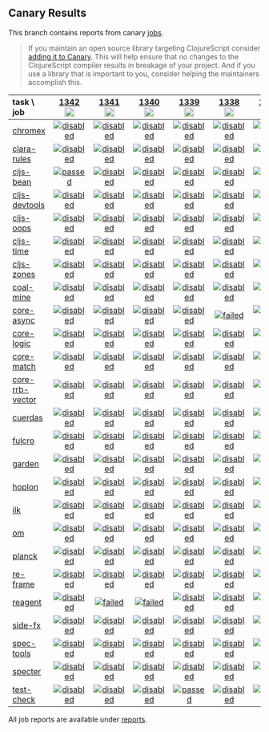 ## Canary Results

This branch contains reports from canary [jobs](https://github.com/cljs-oss/canary/tree/jobs).

> If you maintain an open source library targeting ClojureScript consider [adding it to Canary](https://github.com/cljs-oss/canary/tree/master#how-to-participate). This will help ensure that no changes to the ClojureScript compiler results in breakage of your project. And if you use a library that is important to you, consider helping the maintainers accomplish this.

[//]: # (begin_overview_table)

| task \ job | <a href="reports/2020/03/28/job-001342-1.10.624-20f34d85" title="job #1342&#xA;&#xA;job --only cljs-bean&#xA;&#xA;requested by Mike Fikes (@mfikes) on 2020-03-28T00:42:57Z">1342<br/><img width=20 height=20 src="https://avatars1.githubusercontent.com/u/1723464?v=4&s=60"></a> | <a href="reports/2020/03/27/job-001341-1.10.624-20f34d85" title="job #1341&#xA;&#xA;job --only reagent&#xA;&#xA;requested by Mike Fikes (@mfikes) on 2020-03-27T17:42:31Z">1341<br/><img width=20 height=20 src="https://avatars1.githubusercontent.com/u/1723464?v=4&s=60"></a> | <a href="reports/2020/03/27/job-001340-1.10.624-20f34d85" title="job #1340&#xA;&#xA;job --only reagent&#xA;&#xA;requested by Mike Fikes (@mfikes) on 2020-03-27T17:42:13Z">1340<br/><img width=20 height=20 src="https://avatars1.githubusercontent.com/u/1723464?v=4&s=60"></a> | <a href="reports/2020/03/27/job-001339-1.10.624-20f34d85" title="job #1339&#xA;&#xA;job --only test-check&#xA;&#xA;requested by Mike Fikes (@mfikes) on 2020-03-27T16:59:24Z">1339<br/><img width=20 height=20 src="https://avatars1.githubusercontent.com/u/1723464?v=4&s=60"></a> | <a href="reports/2020/03/27/job-001338-1.10.624-20f34d85" title="job #1338&#xA;&#xA;job --only core-async&#xA;&#xA;requested by Mike Fikes (@mfikes) on 2020-03-27T16:57:36Z">1338<br/><img width=20 height=20 src="https://avatars1.githubusercontent.com/u/1723464?v=4&s=60"></a> | <a href="reports/2020/03/27/job-001337-1.10.624-20f34d85" title="job #1337&#xA;&#xA;job --only cljs-time&#xA;&#xA;requested by Mike Fikes (@mfikes) on 2020-03-27T16:04:59Z">1337<br/><img width=20 height=20 src="https://avatars1.githubusercontent.com/u/1723464?v=4&s=60"></a> | <a href="reports/2020/03/27/job-001336-1.10.624-20f34d85" title="job #1336&#xA;&#xA;job --only clara-rules&#xA;&#xA;requested by Mike Fikes (@mfikes) on 2020-03-27T15:59:37Z">1336<br/><img width=20 height=20 src="https://avatars1.githubusercontent.com/u/1723464?v=4&s=60"></a> | <a href="reports/2020/03/27/job-001335-1.10.624-20f34d85" title="job #1335&#xA;&#xA;job&#xA;&#xA;requested by BinaryAge Bot (@babot) on 2020-03-27T11:02:59Z">1335<br/><img width=20 height=20 src="https://avatars0.githubusercontent.com/u/1476765?v=4&s=60"></a> | <a href="reports/2020/03/26/job-001334-1.10.624-20f34d85" title="job #1334&#xA;&#xA;job&#xA;&#xA;requested by BinaryAge Bot (@babot) on 2020-03-26T11:02:39Z">1334<br/><img width=20 height=20 src="https://avatars0.githubusercontent.com/u/1476765?v=4&s=60"></a> | <a href="reports/2020/03/25/job-001333-1.10.624-20f34d85" title="job #1333&#xA;&#xA;job&#xA;&#xA;requested by BinaryAge Bot (@babot) on 2020-03-25T11:02:43Z">1333<br/><img width=20 height=20 src="https://avatars0.githubusercontent.com/u/1476765?v=4&s=60"></a> |
| :--- | :---: | :---: | :---: | :---: | :---: | :---: | :---: | :---: | :---: | :---: |
| [chromex](https://github.com/binaryage/chromex) | <a href="reports/2020/03/28/job-001342-1.10.624-20f34d85#-chromex"><img title="disabled" src="http://box.binaryage.com/s-disabled.svg"><a> | <a href="reports/2020/03/27/job-001341-1.10.624-20f34d85#-chromex"><img title="disabled" src="http://box.binaryage.com/s-disabled.svg"><a> | <a href="reports/2020/03/27/job-001340-1.10.624-20f34d85#-chromex"><img title="disabled" src="http://box.binaryage.com/s-disabled.svg"><a> | <a href="reports/2020/03/27/job-001339-1.10.624-20f34d85#-chromex"><img title="disabled" src="http://box.binaryage.com/s-disabled.svg"><a> | <a href="reports/2020/03/27/job-001338-1.10.624-20f34d85#-chromex"><img title="disabled" src="http://box.binaryage.com/s-disabled.svg"><a> | <a href="reports/2020/03/27/job-001337-1.10.624-20f34d85#-chromex"><img title="disabled" src="http://box.binaryage.com/s-disabled.svg"><a> | <a href="reports/2020/03/27/job-001336-1.10.624-20f34d85#-chromex"><img title="disabled" src="http://box.binaryage.com/s-disabled.svg"><a> | <a href="reports/2020/03/27/job-001335-1.10.624-20f34d85#-chromex"><img title="passed" src="http://box.binaryage.com/s-passed.svg"><a> | <a href="reports/2020/03/26/job-001334-1.10.624-20f34d85#-chromex"><img title="passed" src="http://box.binaryage.com/s-passed.svg"><a> | <a href="reports/2020/03/25/job-001333-1.10.624-20f34d85#-chromex"><img title="passed" src="http://box.binaryage.com/s-passed.svg"><a> |
| [clara-rules](https://github.com/cerner/clara-rules) | <a href="reports/2020/03/28/job-001342-1.10.624-20f34d85#-clara-rules"><img title="disabled" src="http://box.binaryage.com/s-disabled.svg"><a> | <a href="reports/2020/03/27/job-001341-1.10.624-20f34d85#-clara-rules"><img title="disabled" src="http://box.binaryage.com/s-disabled.svg"><a> | <a href="reports/2020/03/27/job-001340-1.10.624-20f34d85#-clara-rules"><img title="disabled" src="http://box.binaryage.com/s-disabled.svg"><a> | <a href="reports/2020/03/27/job-001339-1.10.624-20f34d85#-clara-rules"><img title="disabled" src="http://box.binaryage.com/s-disabled.svg"><a> | <a href="reports/2020/03/27/job-001338-1.10.624-20f34d85#-clara-rules"><img title="disabled" src="http://box.binaryage.com/s-disabled.svg"><a> | <a href="reports/2020/03/27/job-001337-1.10.624-20f34d85#-clara-rules"><img title="disabled" src="http://box.binaryage.com/s-disabled.svg"><a> | <a href="reports/2020/03/27/job-001336-1.10.624-20f34d85#-clara-rules"><img title="passed" src="http://box.binaryage.com/s-passed.svg"><a> | <a href="reports/2020/03/27/job-001335-1.10.624-20f34d85#-clara-rules"><img title="unknown" src="http://box.binaryage.com/s-unknown.svg"><a> | <a href="reports/2020/03/26/job-001334-1.10.624-20f34d85#-clara-rules"><img title="unknown" src="http://box.binaryage.com/s-unknown.svg"><a> | <a href="reports/2020/03/25/job-001333-1.10.624-20f34d85#-clara-rules"><img title="unknown" src="http://box.binaryage.com/s-unknown.svg"><a> |
| [cljs-bean](https://github.com/mfikes/cljs-bean) | <a href="reports/2020/03/28/job-001342-1.10.624-20f34d85#-cljs-bean"><img title="passed" src="http://box.binaryage.com/s-passed.svg"><a> | <a href="reports/2020/03/27/job-001341-1.10.624-20f34d85#-cljs-bean"><img title="disabled" src="http://box.binaryage.com/s-disabled.svg"><a> | <a href="reports/2020/03/27/job-001340-1.10.624-20f34d85#-cljs-bean"><img title="disabled" src="http://box.binaryage.com/s-disabled.svg"><a> | <a href="reports/2020/03/27/job-001339-1.10.624-20f34d85#-cljs-bean"><img title="disabled" src="http://box.binaryage.com/s-disabled.svg"><a> | <a href="reports/2020/03/27/job-001338-1.10.624-20f34d85#-cljs-bean"><img title="disabled" src="http://box.binaryage.com/s-disabled.svg"><a> | <a href="reports/2020/03/27/job-001337-1.10.624-20f34d85#-cljs-bean"><img title="disabled" src="http://box.binaryage.com/s-disabled.svg"><a> | <a href="reports/2020/03/27/job-001336-1.10.624-20f34d85#-cljs-bean"><img title="disabled" src="http://box.binaryage.com/s-disabled.svg"><a> | <a href="reports/2020/03/27/job-001335-1.10.624-20f34d85#-cljs-bean"><img title="failed" src="http://box.binaryage.com/s-failed.svg"><a> | <a href="reports/2020/03/26/job-001334-1.10.624-20f34d85#-cljs-bean"><img title="failed" src="http://box.binaryage.com/s-failed.svg"><a> | <a href="reports/2020/03/25/job-001333-1.10.624-20f34d85#-cljs-bean"><img title="failed" src="http://box.binaryage.com/s-failed.svg"><a> |
| [cljs-devtools](https://github.com/binaryage/cljs-devtools) | <a href="reports/2020/03/28/job-001342-1.10.624-20f34d85#-cljs-devtools"><img title="disabled" src="http://box.binaryage.com/s-disabled.svg"><a> | <a href="reports/2020/03/27/job-001341-1.10.624-20f34d85#-cljs-devtools"><img title="disabled" src="http://box.binaryage.com/s-disabled.svg"><a> | <a href="reports/2020/03/27/job-001340-1.10.624-20f34d85#-cljs-devtools"><img title="disabled" src="http://box.binaryage.com/s-disabled.svg"><a> | <a href="reports/2020/03/27/job-001339-1.10.624-20f34d85#-cljs-devtools"><img title="disabled" src="http://box.binaryage.com/s-disabled.svg"><a> | <a href="reports/2020/03/27/job-001338-1.10.624-20f34d85#-cljs-devtools"><img title="disabled" src="http://box.binaryage.com/s-disabled.svg"><a> | <a href="reports/2020/03/27/job-001337-1.10.624-20f34d85#-cljs-devtools"><img title="disabled" src="http://box.binaryage.com/s-disabled.svg"><a> | <a href="reports/2020/03/27/job-001336-1.10.624-20f34d85#-cljs-devtools"><img title="disabled" src="http://box.binaryage.com/s-disabled.svg"><a> | <a href="reports/2020/03/27/job-001335-1.10.624-20f34d85#-cljs-devtools"><img title="passed" src="http://box.binaryage.com/s-passed.svg"><a> | <a href="reports/2020/03/26/job-001334-1.10.624-20f34d85#-cljs-devtools"><img title="passed" src="http://box.binaryage.com/s-passed.svg"><a> | <a href="reports/2020/03/25/job-001333-1.10.624-20f34d85#-cljs-devtools"><img title="passed" src="http://box.binaryage.com/s-passed.svg"><a> |
| [cljs-oops](https://github.com/binaryage/cljs-oops) | <a href="reports/2020/03/28/job-001342-1.10.624-20f34d85#-cljs-oops"><img title="disabled" src="http://box.binaryage.com/s-disabled.svg"><a> | <a href="reports/2020/03/27/job-001341-1.10.624-20f34d85#-cljs-oops"><img title="disabled" src="http://box.binaryage.com/s-disabled.svg"><a> | <a href="reports/2020/03/27/job-001340-1.10.624-20f34d85#-cljs-oops"><img title="disabled" src="http://box.binaryage.com/s-disabled.svg"><a> | <a href="reports/2020/03/27/job-001339-1.10.624-20f34d85#-cljs-oops"><img title="disabled" src="http://box.binaryage.com/s-disabled.svg"><a> | <a href="reports/2020/03/27/job-001338-1.10.624-20f34d85#-cljs-oops"><img title="disabled" src="http://box.binaryage.com/s-disabled.svg"><a> | <a href="reports/2020/03/27/job-001337-1.10.624-20f34d85#-cljs-oops"><img title="disabled" src="http://box.binaryage.com/s-disabled.svg"><a> | <a href="reports/2020/03/27/job-001336-1.10.624-20f34d85#-cljs-oops"><img title="disabled" src="http://box.binaryage.com/s-disabled.svg"><a> | <a href="reports/2020/03/27/job-001335-1.10.624-20f34d85#-cljs-oops"><img title="passed" src="http://box.binaryage.com/s-passed.svg"><a> | <a href="reports/2020/03/26/job-001334-1.10.624-20f34d85#-cljs-oops"><img title="passed" src="http://box.binaryage.com/s-passed.svg"><a> | <a href="reports/2020/03/25/job-001333-1.10.624-20f34d85#-cljs-oops"><img title="passed" src="http://box.binaryage.com/s-passed.svg"><a> |
| [cljs-time](https://github.com/andrewmcveigh/cljs-time) | <a href="reports/2020/03/28/job-001342-1.10.624-20f34d85#-cljs-time"><img title="disabled" src="http://box.binaryage.com/s-disabled.svg"><a> | <a href="reports/2020/03/27/job-001341-1.10.624-20f34d85#-cljs-time"><img title="disabled" src="http://box.binaryage.com/s-disabled.svg"><a> | <a href="reports/2020/03/27/job-001340-1.10.624-20f34d85#-cljs-time"><img title="disabled" src="http://box.binaryage.com/s-disabled.svg"><a> | <a href="reports/2020/03/27/job-001339-1.10.624-20f34d85#-cljs-time"><img title="disabled" src="http://box.binaryage.com/s-disabled.svg"><a> | <a href="reports/2020/03/27/job-001338-1.10.624-20f34d85#-cljs-time"><img title="disabled" src="http://box.binaryage.com/s-disabled.svg"><a> | <a href="reports/2020/03/27/job-001337-1.10.624-20f34d85#-cljs-time"><img title="passed" src="http://box.binaryage.com/s-passed.svg"><a> | <a href="reports/2020/03/27/job-001336-1.10.624-20f34d85#-cljs-time"><img title="disabled" src="http://box.binaryage.com/s-disabled.svg"><a> | <a href="reports/2020/03/27/job-001335-1.10.624-20f34d85#-cljs-time"><img title="unknown" src="http://box.binaryage.com/s-unknown.svg"><a> | <a href="reports/2020/03/26/job-001334-1.10.624-20f34d85#-cljs-time"><img title="unknown" src="http://box.binaryage.com/s-unknown.svg"><a> | <a href="reports/2020/03/25/job-001333-1.10.624-20f34d85#-cljs-time"><img title="unknown" src="http://box.binaryage.com/s-unknown.svg"><a> |
| [cljs-zones](https://github.com/binaryage/cljs-zones) | <a href="reports/2020/03/28/job-001342-1.10.624-20f34d85#-cljs-zones"><img title="disabled" src="http://box.binaryage.com/s-disabled.svg"><a> | <a href="reports/2020/03/27/job-001341-1.10.624-20f34d85#-cljs-zones"><img title="disabled" src="http://box.binaryage.com/s-disabled.svg"><a> | <a href="reports/2020/03/27/job-001340-1.10.624-20f34d85#-cljs-zones"><img title="disabled" src="http://box.binaryage.com/s-disabled.svg"><a> | <a href="reports/2020/03/27/job-001339-1.10.624-20f34d85#-cljs-zones"><img title="disabled" src="http://box.binaryage.com/s-disabled.svg"><a> | <a href="reports/2020/03/27/job-001338-1.10.624-20f34d85#-cljs-zones"><img title="disabled" src="http://box.binaryage.com/s-disabled.svg"><a> | <a href="reports/2020/03/27/job-001337-1.10.624-20f34d85#-cljs-zones"><img title="disabled" src="http://box.binaryage.com/s-disabled.svg"><a> | <a href="reports/2020/03/27/job-001336-1.10.624-20f34d85#-cljs-zones"><img title="disabled" src="http://box.binaryage.com/s-disabled.svg"><a> | <a href="reports/2020/03/27/job-001335-1.10.624-20f34d85#-cljs-zones"><img title="passed" src="http://box.binaryage.com/s-passed.svg"><a> | <a href="reports/2020/03/26/job-001334-1.10.624-20f34d85#-cljs-zones"><img title="passed" src="http://box.binaryage.com/s-passed.svg"><a> | <a href="reports/2020/03/25/job-001333-1.10.624-20f34d85#-cljs-zones"><img title="passed" src="http://box.binaryage.com/s-passed.svg"><a> |
| [coal-mine](https://github.com/mfikes/coal-mine) | <a href="reports/2020/03/28/job-001342-1.10.624-20f34d85#-coal-mine"><img title="disabled" src="http://box.binaryage.com/s-disabled.svg"><a> | <a href="reports/2020/03/27/job-001341-1.10.624-20f34d85#-coal-mine"><img title="disabled" src="http://box.binaryage.com/s-disabled.svg"><a> | <a href="reports/2020/03/27/job-001340-1.10.624-20f34d85#-coal-mine"><img title="disabled" src="http://box.binaryage.com/s-disabled.svg"><a> | <a href="reports/2020/03/27/job-001339-1.10.624-20f34d85#-coal-mine"><img title="disabled" src="http://box.binaryage.com/s-disabled.svg"><a> | <a href="reports/2020/03/27/job-001338-1.10.624-20f34d85#-coal-mine"><img title="disabled" src="http://box.binaryage.com/s-disabled.svg"><a> | <a href="reports/2020/03/27/job-001337-1.10.624-20f34d85#-coal-mine"><img title="disabled" src="http://box.binaryage.com/s-disabled.svg"><a> | <a href="reports/2020/03/27/job-001336-1.10.624-20f34d85#-coal-mine"><img title="disabled" src="http://box.binaryage.com/s-disabled.svg"><a> | <a href="reports/2020/03/27/job-001335-1.10.624-20f34d85#-coal-mine"><img title="passed" src="http://box.binaryage.com/s-passed.svg"><a> | <a href="reports/2020/03/26/job-001334-1.10.624-20f34d85#-coal-mine"><img title="passed" src="http://box.binaryage.com/s-passed.svg"><a> | <a href="reports/2020/03/25/job-001333-1.10.624-20f34d85#-coal-mine"><img title="passed" src="http://box.binaryage.com/s-passed.svg"><a> |
| [core-async](https://github.com/clojure/core.async) | <a href="reports/2020/03/28/job-001342-1.10.624-20f34d85#-core-async"><img title="disabled" src="http://box.binaryage.com/s-disabled.svg"><a> | <a href="reports/2020/03/27/job-001341-1.10.624-20f34d85#-core-async"><img title="disabled" src="http://box.binaryage.com/s-disabled.svg"><a> | <a href="reports/2020/03/27/job-001340-1.10.624-20f34d85#-core-async"><img title="disabled" src="http://box.binaryage.com/s-disabled.svg"><a> | <a href="reports/2020/03/27/job-001339-1.10.624-20f34d85#-core-async"><img title="disabled" src="http://box.binaryage.com/s-disabled.svg"><a> | <a href="reports/2020/03/27/job-001338-1.10.624-20f34d85#-core-async"><img title="failed" src="http://box.binaryage.com/s-failed.svg"><a> | <a href="reports/2020/03/27/job-001337-1.10.624-20f34d85#-core-async"><img title="disabled" src="http://box.binaryage.com/s-disabled.svg"><a> | <a href="reports/2020/03/27/job-001336-1.10.624-20f34d85#-core-async"><img title="disabled" src="http://box.binaryage.com/s-disabled.svg"><a> | <a href="reports/2020/03/27/job-001335-1.10.624-20f34d85#-core-async"><img title="unknown" src="http://box.binaryage.com/s-unknown.svg"><a> | <a href="reports/2020/03/26/job-001334-1.10.624-20f34d85#-core-async"><img title="unknown" src="http://box.binaryage.com/s-unknown.svg"><a> | <a href="reports/2020/03/25/job-001333-1.10.624-20f34d85#-core-async"><img title="unknown" src="http://box.binaryage.com/s-unknown.svg"><a> |
| [core-logic](https://github.com/clojure/core.logic) | <a href="reports/2020/03/28/job-001342-1.10.624-20f34d85#-core-logic"><img title="disabled" src="http://box.binaryage.com/s-disabled.svg"><a> | <a href="reports/2020/03/27/job-001341-1.10.624-20f34d85#-core-logic"><img title="disabled" src="http://box.binaryage.com/s-disabled.svg"><a> | <a href="reports/2020/03/27/job-001340-1.10.624-20f34d85#-core-logic"><img title="disabled" src="http://box.binaryage.com/s-disabled.svg"><a> | <a href="reports/2020/03/27/job-001339-1.10.624-20f34d85#-core-logic"><img title="disabled" src="http://box.binaryage.com/s-disabled.svg"><a> | <a href="reports/2020/03/27/job-001338-1.10.624-20f34d85#-core-logic"><img title="disabled" src="http://box.binaryage.com/s-disabled.svg"><a> | <a href="reports/2020/03/27/job-001337-1.10.624-20f34d85#-core-logic"><img title="disabled" src="http://box.binaryage.com/s-disabled.svg"><a> | <a href="reports/2020/03/27/job-001336-1.10.624-20f34d85#-core-logic"><img title="disabled" src="http://box.binaryage.com/s-disabled.svg"><a> | <a href="reports/2020/03/27/job-001335-1.10.624-20f34d85#-core-logic"><img title="unknown" src="http://box.binaryage.com/s-unknown.svg"><a> | <a href="reports/2020/03/26/job-001334-1.10.624-20f34d85#-core-logic"><img title="unknown" src="http://box.binaryage.com/s-unknown.svg"><a> | <a href="reports/2020/03/25/job-001333-1.10.624-20f34d85#-core-logic"><img title="unknown" src="http://box.binaryage.com/s-unknown.svg"><a> |
| [core-match](https://github.com/clojure/core.match) | <a href="reports/2020/03/28/job-001342-1.10.624-20f34d85#-core-match"><img title="disabled" src="http://box.binaryage.com/s-disabled.svg"><a> | <a href="reports/2020/03/27/job-001341-1.10.624-20f34d85#-core-match"><img title="disabled" src="http://box.binaryage.com/s-disabled.svg"><a> | <a href="reports/2020/03/27/job-001340-1.10.624-20f34d85#-core-match"><img title="disabled" src="http://box.binaryage.com/s-disabled.svg"><a> | <a href="reports/2020/03/27/job-001339-1.10.624-20f34d85#-core-match"><img title="disabled" src="http://box.binaryage.com/s-disabled.svg"><a> | <a href="reports/2020/03/27/job-001338-1.10.624-20f34d85#-core-match"><img title="disabled" src="http://box.binaryage.com/s-disabled.svg"><a> | <a href="reports/2020/03/27/job-001337-1.10.624-20f34d85#-core-match"><img title="disabled" src="http://box.binaryage.com/s-disabled.svg"><a> | <a href="reports/2020/03/27/job-001336-1.10.624-20f34d85#-core-match"><img title="disabled" src="http://box.binaryage.com/s-disabled.svg"><a> | <a href="reports/2020/03/27/job-001335-1.10.624-20f34d85#-core-match"><img title="unknown" src="http://box.binaryage.com/s-unknown.svg"><a> | <a href="reports/2020/03/26/job-001334-1.10.624-20f34d85#-core-match"><img title="unknown" src="http://box.binaryage.com/s-unknown.svg"><a> | <a href="reports/2020/03/25/job-001333-1.10.624-20f34d85#-core-match"><img title="unknown" src="http://box.binaryage.com/s-unknown.svg"><a> |
| [core-rrb-vector](https://github.com/clojure/core.rrb-vector) | <a href="reports/2020/03/28/job-001342-1.10.624-20f34d85#-core-rrb-vector"><img title="disabled" src="http://box.binaryage.com/s-disabled.svg"><a> | <a href="reports/2020/03/27/job-001341-1.10.624-20f34d85#-core-rrb-vector"><img title="disabled" src="http://box.binaryage.com/s-disabled.svg"><a> | <a href="reports/2020/03/27/job-001340-1.10.624-20f34d85#-core-rrb-vector"><img title="disabled" src="http://box.binaryage.com/s-disabled.svg"><a> | <a href="reports/2020/03/27/job-001339-1.10.624-20f34d85#-core-rrb-vector"><img title="disabled" src="http://box.binaryage.com/s-disabled.svg"><a> | <a href="reports/2020/03/27/job-001338-1.10.624-20f34d85#-core-rrb-vector"><img title="disabled" src="http://box.binaryage.com/s-disabled.svg"><a> | <a href="reports/2020/03/27/job-001337-1.10.624-20f34d85#-core-rrb-vector"><img title="disabled" src="http://box.binaryage.com/s-disabled.svg"><a> | <a href="reports/2020/03/27/job-001336-1.10.624-20f34d85#-core-rrb-vector"><img title="disabled" src="http://box.binaryage.com/s-disabled.svg"><a> | <a href="reports/2020/03/27/job-001335-1.10.624-20f34d85#-core-rrb-vector"><img title="unknown" src="http://box.binaryage.com/s-unknown.svg"><a> | <a href="reports/2020/03/26/job-001334-1.10.624-20f34d85#-core-rrb-vector"><img title="unknown" src="http://box.binaryage.com/s-unknown.svg"><a> | <a href="reports/2020/03/25/job-001333-1.10.624-20f34d85#-core-rrb-vector"><img title="unknown" src="http://box.binaryage.com/s-unknown.svg"><a> |
| [cuerdas](https://github.com/funcool/cuerdas) | <a href="reports/2020/03/28/job-001342-1.10.624-20f34d85#-cuerdas"><img title="disabled" src="http://box.binaryage.com/s-disabled.svg"><a> | <a href="reports/2020/03/27/job-001341-1.10.624-20f34d85#-cuerdas"><img title="disabled" src="http://box.binaryage.com/s-disabled.svg"><a> | <a href="reports/2020/03/27/job-001340-1.10.624-20f34d85#-cuerdas"><img title="disabled" src="http://box.binaryage.com/s-disabled.svg"><a> | <a href="reports/2020/03/27/job-001339-1.10.624-20f34d85#-cuerdas"><img title="disabled" src="http://box.binaryage.com/s-disabled.svg"><a> | <a href="reports/2020/03/27/job-001338-1.10.624-20f34d85#-cuerdas"><img title="disabled" src="http://box.binaryage.com/s-disabled.svg"><a> | <a href="reports/2020/03/27/job-001337-1.10.624-20f34d85#-cuerdas"><img title="disabled" src="http://box.binaryage.com/s-disabled.svg"><a> | <a href="reports/2020/03/27/job-001336-1.10.624-20f34d85#-cuerdas"><img title="disabled" src="http://box.binaryage.com/s-disabled.svg"><a> | <a href="reports/2020/03/27/job-001335-1.10.624-20f34d85#-cuerdas"><img title="unknown" src="http://box.binaryage.com/s-unknown.svg"><a> | <a href="reports/2020/03/26/job-001334-1.10.624-20f34d85#-cuerdas"><img title="unknown" src="http://box.binaryage.com/s-unknown.svg"><a> | <a href="reports/2020/03/25/job-001333-1.10.624-20f34d85#-cuerdas"><img title="unknown" src="http://box.binaryage.com/s-unknown.svg"><a> |
| [fulcro](https://github.com/fulcrologic/fulcro) | <a href="reports/2020/03/28/job-001342-1.10.624-20f34d85#-fulcro"><img title="disabled" src="http://box.binaryage.com/s-disabled.svg"><a> | <a href="reports/2020/03/27/job-001341-1.10.624-20f34d85#-fulcro"><img title="disabled" src="http://box.binaryage.com/s-disabled.svg"><a> | <a href="reports/2020/03/27/job-001340-1.10.624-20f34d85#-fulcro"><img title="disabled" src="http://box.binaryage.com/s-disabled.svg"><a> | <a href="reports/2020/03/27/job-001339-1.10.624-20f34d85#-fulcro"><img title="disabled" src="http://box.binaryage.com/s-disabled.svg"><a> | <a href="reports/2020/03/27/job-001338-1.10.624-20f34d85#-fulcro"><img title="disabled" src="http://box.binaryage.com/s-disabled.svg"><a> | <a href="reports/2020/03/27/job-001337-1.10.624-20f34d85#-fulcro"><img title="disabled" src="http://box.binaryage.com/s-disabled.svg"><a> | <a href="reports/2020/03/27/job-001336-1.10.624-20f34d85#-fulcro"><img title="disabled" src="http://box.binaryage.com/s-disabled.svg"><a> | <a href="reports/2020/03/27/job-001335-1.10.624-20f34d85#-fulcro"><img title="unknown" src="http://box.binaryage.com/s-unknown.svg"><a> | <a href="reports/2020/03/26/job-001334-1.10.624-20f34d85#-fulcro"><img title="unknown" src="http://box.binaryage.com/s-unknown.svg"><a> | <a href="reports/2020/03/25/job-001333-1.10.624-20f34d85#-fulcro"><img title="unknown" src="http://box.binaryage.com/s-unknown.svg"><a> |
| [garden](https://github.com/noprompt/garden) | <a href="reports/2020/03/28/job-001342-1.10.624-20f34d85#-garden"><img title="disabled" src="http://box.binaryage.com/s-disabled.svg"><a> | <a href="reports/2020/03/27/job-001341-1.10.624-20f34d85#-garden"><img title="disabled" src="http://box.binaryage.com/s-disabled.svg"><a> | <a href="reports/2020/03/27/job-001340-1.10.624-20f34d85#-garden"><img title="disabled" src="http://box.binaryage.com/s-disabled.svg"><a> | <a href="reports/2020/03/27/job-001339-1.10.624-20f34d85#-garden"><img title="disabled" src="http://box.binaryage.com/s-disabled.svg"><a> | <a href="reports/2020/03/27/job-001338-1.10.624-20f34d85#-garden"><img title="disabled" src="http://box.binaryage.com/s-disabled.svg"><a> | <a href="reports/2020/03/27/job-001337-1.10.624-20f34d85#-garden"><img title="disabled" src="http://box.binaryage.com/s-disabled.svg"><a> | <a href="reports/2020/03/27/job-001336-1.10.624-20f34d85#-garden"><img title="disabled" src="http://box.binaryage.com/s-disabled.svg"><a> | <a href="reports/2020/03/27/job-001335-1.10.624-20f34d85#-garden"><img title="unknown" src="http://box.binaryage.com/s-unknown.svg"><a> | <a href="reports/2020/03/26/job-001334-1.10.624-20f34d85#-garden"><img title="unknown" src="http://box.binaryage.com/s-unknown.svg"><a> | <a href="reports/2020/03/25/job-001333-1.10.624-20f34d85#-garden"><img title="unknown" src="http://box.binaryage.com/s-unknown.svg"><a> |
| [hoplon](https://github.com/hoplon/hoplon) | <a href="reports/2020/03/28/job-001342-1.10.624-20f34d85#-hoplon"><img title="disabled" src="http://box.binaryage.com/s-disabled.svg"><a> | <a href="reports/2020/03/27/job-001341-1.10.624-20f34d85#-hoplon"><img title="disabled" src="http://box.binaryage.com/s-disabled.svg"><a> | <a href="reports/2020/03/27/job-001340-1.10.624-20f34d85#-hoplon"><img title="disabled" src="http://box.binaryage.com/s-disabled.svg"><a> | <a href="reports/2020/03/27/job-001339-1.10.624-20f34d85#-hoplon"><img title="disabled" src="http://box.binaryage.com/s-disabled.svg"><a> | <a href="reports/2020/03/27/job-001338-1.10.624-20f34d85#-hoplon"><img title="disabled" src="http://box.binaryage.com/s-disabled.svg"><a> | <a href="reports/2020/03/27/job-001337-1.10.624-20f34d85#-hoplon"><img title="disabled" src="http://box.binaryage.com/s-disabled.svg"><a> | <a href="reports/2020/03/27/job-001336-1.10.624-20f34d85#-hoplon"><img title="disabled" src="http://box.binaryage.com/s-disabled.svg"><a> | <a href="reports/2020/03/27/job-001335-1.10.624-20f34d85#-hoplon"><img title="unknown" src="http://box.binaryage.com/s-unknown.svg"><a> | <a href="reports/2020/03/26/job-001334-1.10.624-20f34d85#-hoplon"><img title="unknown" src="http://box.binaryage.com/s-unknown.svg"><a> | <a href="reports/2020/03/25/job-001333-1.10.624-20f34d85#-hoplon"><img title="unknown" src="http://box.binaryage.com/s-unknown.svg"><a> |
| [ilk](https://github.com/mfikes/ilk) | <a href="reports/2020/03/28/job-001342-1.10.624-20f34d85#-ilk"><img title="disabled" src="http://box.binaryage.com/s-disabled.svg"><a> | <a href="reports/2020/03/27/job-001341-1.10.624-20f34d85#-ilk"><img title="disabled" src="http://box.binaryage.com/s-disabled.svg"><a> | <a href="reports/2020/03/27/job-001340-1.10.624-20f34d85#-ilk"><img title="disabled" src="http://box.binaryage.com/s-disabled.svg"><a> | <a href="reports/2020/03/27/job-001339-1.10.624-20f34d85#-ilk"><img title="disabled" src="http://box.binaryage.com/s-disabled.svg"><a> | <a href="reports/2020/03/27/job-001338-1.10.624-20f34d85#-ilk"><img title="disabled" src="http://box.binaryage.com/s-disabled.svg"><a> | <a href="reports/2020/03/27/job-001337-1.10.624-20f34d85#-ilk"><img title="disabled" src="http://box.binaryage.com/s-disabled.svg"><a> | <a href="reports/2020/03/27/job-001336-1.10.624-20f34d85#-ilk"><img title="disabled" src="http://box.binaryage.com/s-disabled.svg"><a> | <a href="reports/2020/03/27/job-001335-1.10.624-20f34d85#-ilk"><img title="failed" src="http://box.binaryage.com/s-failed.svg"><a> | <a href="reports/2020/03/26/job-001334-1.10.624-20f34d85#-ilk"><img title="failed" src="http://box.binaryage.com/s-failed.svg"><a> | <a href="reports/2020/03/25/job-001333-1.10.624-20f34d85#-ilk"><img title="failed" src="http://box.binaryage.com/s-failed.svg"><a> |
| [om](https://github.com/omcljs/om) | <a href="reports/2020/03/28/job-001342-1.10.624-20f34d85#-om"><img title="disabled" src="http://box.binaryage.com/s-disabled.svg"><a> | <a href="reports/2020/03/27/job-001341-1.10.624-20f34d85#-om"><img title="disabled" src="http://box.binaryage.com/s-disabled.svg"><a> | <a href="reports/2020/03/27/job-001340-1.10.624-20f34d85#-om"><img title="disabled" src="http://box.binaryage.com/s-disabled.svg"><a> | <a href="reports/2020/03/27/job-001339-1.10.624-20f34d85#-om"><img title="disabled" src="http://box.binaryage.com/s-disabled.svg"><a> | <a href="reports/2020/03/27/job-001338-1.10.624-20f34d85#-om"><img title="disabled" src="http://box.binaryage.com/s-disabled.svg"><a> | <a href="reports/2020/03/27/job-001337-1.10.624-20f34d85#-om"><img title="disabled" src="http://box.binaryage.com/s-disabled.svg"><a> | <a href="reports/2020/03/27/job-001336-1.10.624-20f34d85#-om"><img title="disabled" src="http://box.binaryage.com/s-disabled.svg"><a> | <a href="reports/2020/03/27/job-001335-1.10.624-20f34d85#-om"><img title="unknown" src="http://box.binaryage.com/s-unknown.svg"><a> | <a href="reports/2020/03/26/job-001334-1.10.624-20f34d85#-om"><img title="unknown" src="http://box.binaryage.com/s-unknown.svg"><a> | <a href="reports/2020/03/25/job-001333-1.10.624-20f34d85#-om"><img title="unknown" src="http://box.binaryage.com/s-unknown.svg"><a> |
| [planck](https://github.com/planck-repl/planck) | <a href="reports/2020/03/28/job-001342-1.10.624-20f34d85#-planck"><img title="disabled" src="http://box.binaryage.com/s-disabled.svg"><a> | <a href="reports/2020/03/27/job-001341-1.10.624-20f34d85#-planck"><img title="disabled" src="http://box.binaryage.com/s-disabled.svg"><a> | <a href="reports/2020/03/27/job-001340-1.10.624-20f34d85#-planck"><img title="disabled" src="http://box.binaryage.com/s-disabled.svg"><a> | <a href="reports/2020/03/27/job-001339-1.10.624-20f34d85#-planck"><img title="disabled" src="http://box.binaryage.com/s-disabled.svg"><a> | <a href="reports/2020/03/27/job-001338-1.10.624-20f34d85#-planck"><img title="disabled" src="http://box.binaryage.com/s-disabled.svg"><a> | <a href="reports/2020/03/27/job-001337-1.10.624-20f34d85#-planck"><img title="disabled" src="http://box.binaryage.com/s-disabled.svg"><a> | <a href="reports/2020/03/27/job-001336-1.10.624-20f34d85#-planck"><img title="disabled" src="http://box.binaryage.com/s-disabled.svg"><a> | <a href="reports/2020/03/27/job-001335-1.10.624-20f34d85#-planck"><img title="unknown" src="http://box.binaryage.com/s-unknown.svg"><a> | <a href="reports/2020/03/26/job-001334-1.10.624-20f34d85#-planck"><img title="unknown" src="http://box.binaryage.com/s-unknown.svg"><a> | <a href="reports/2020/03/25/job-001333-1.10.624-20f34d85#-planck"><img title="unknown" src="http://box.binaryage.com/s-unknown.svg"><a> |
| [re-frame](https://github.com/Day8/re-frame) | <a href="reports/2020/03/28/job-001342-1.10.624-20f34d85#-re-frame"><img title="disabled" src="http://box.binaryage.com/s-disabled.svg"><a> | <a href="reports/2020/03/27/job-001341-1.10.624-20f34d85#-re-frame"><img title="disabled" src="http://box.binaryage.com/s-disabled.svg"><a> | <a href="reports/2020/03/27/job-001340-1.10.624-20f34d85#-re-frame"><img title="disabled" src="http://box.binaryage.com/s-disabled.svg"><a> | <a href="reports/2020/03/27/job-001339-1.10.624-20f34d85#-re-frame"><img title="disabled" src="http://box.binaryage.com/s-disabled.svg"><a> | <a href="reports/2020/03/27/job-001338-1.10.624-20f34d85#-re-frame"><img title="disabled" src="http://box.binaryage.com/s-disabled.svg"><a> | <a href="reports/2020/03/27/job-001337-1.10.624-20f34d85#-re-frame"><img title="disabled" src="http://box.binaryage.com/s-disabled.svg"><a> | <a href="reports/2020/03/27/job-001336-1.10.624-20f34d85#-re-frame"><img title="disabled" src="http://box.binaryage.com/s-disabled.svg"><a> | <a href="reports/2020/03/27/job-001335-1.10.624-20f34d85#-re-frame"><img title="unknown" src="http://box.binaryage.com/s-unknown.svg"><a> | <a href="reports/2020/03/26/job-001334-1.10.624-20f34d85#-re-frame"><img title="unknown" src="http://box.binaryage.com/s-unknown.svg"><a> | <a href="reports/2020/03/25/job-001333-1.10.624-20f34d85#-re-frame"><img title="unknown" src="http://box.binaryage.com/s-unknown.svg"><a> |
| [reagent](https://github.com/reagent-project/reagent) | <a href="reports/2020/03/28/job-001342-1.10.624-20f34d85#-reagent"><img title="disabled" src="http://box.binaryage.com/s-disabled.svg"><a> | <a href="reports/2020/03/27/job-001341-1.10.624-20f34d85#-reagent"><img title="failed" src="http://box.binaryage.com/s-failed.svg"><a> | <a href="reports/2020/03/27/job-001340-1.10.624-20f34d85#-reagent"><img title="failed" src="http://box.binaryage.com/s-failed.svg"><a> | <a href="reports/2020/03/27/job-001339-1.10.624-20f34d85#-reagent"><img title="disabled" src="http://box.binaryage.com/s-disabled.svg"><a> | <a href="reports/2020/03/27/job-001338-1.10.624-20f34d85#-reagent"><img title="disabled" src="http://box.binaryage.com/s-disabled.svg"><a> | <a href="reports/2020/03/27/job-001337-1.10.624-20f34d85#-reagent"><img title="disabled" src="http://box.binaryage.com/s-disabled.svg"><a> | <a href="reports/2020/03/27/job-001336-1.10.624-20f34d85#-reagent"><img title="disabled" src="http://box.binaryage.com/s-disabled.svg"><a> | <a href="reports/2020/03/27/job-001335-1.10.624-20f34d85#-reagent"><img title="unknown" src="http://box.binaryage.com/s-unknown.svg"><a> | <a href="reports/2020/03/26/job-001334-1.10.624-20f34d85#-reagent"><img title="unknown" src="http://box.binaryage.com/s-unknown.svg"><a> | <a href="reports/2020/03/25/job-001333-1.10.624-20f34d85#-reagent"><img title="unknown" src="http://box.binaryage.com/s-unknown.svg"><a> |
| [side-fx](https://github.com/cljsrn/side-fx) | <a href="reports/2020/03/28/job-001342-1.10.624-20f34d85#-side-fx"><img title="disabled" src="http://box.binaryage.com/s-disabled.svg"><a> | <a href="reports/2020/03/27/job-001341-1.10.624-20f34d85#-side-fx"><img title="disabled" src="http://box.binaryage.com/s-disabled.svg"><a> | <a href="reports/2020/03/27/job-001340-1.10.624-20f34d85#-side-fx"><img title="disabled" src="http://box.binaryage.com/s-disabled.svg"><a> | <a href="reports/2020/03/27/job-001339-1.10.624-20f34d85#-side-fx"><img title="disabled" src="http://box.binaryage.com/s-disabled.svg"><a> | <a href="reports/2020/03/27/job-001338-1.10.624-20f34d85#-side-fx"><img title="disabled" src="http://box.binaryage.com/s-disabled.svg"><a> | <a href="reports/2020/03/27/job-001337-1.10.624-20f34d85#-side-fx"><img title="disabled" src="http://box.binaryage.com/s-disabled.svg"><a> | <a href="reports/2020/03/27/job-001336-1.10.624-20f34d85#-side-fx"><img title="disabled" src="http://box.binaryage.com/s-disabled.svg"><a> | <a href="reports/2020/03/27/job-001335-1.10.624-20f34d85#-side-fx"><img title="unknown" src="http://box.binaryage.com/s-unknown.svg"><a> | <a href="reports/2020/03/26/job-001334-1.10.624-20f34d85#-side-fx"><img title="unknown" src="http://box.binaryage.com/s-unknown.svg"><a> | <a href="reports/2020/03/25/job-001333-1.10.624-20f34d85#-side-fx"><img title="unknown" src="http://box.binaryage.com/s-unknown.svg"><a> |
| [spec-tools](https://github.com/metosin/spec-tools) | <a href="reports/2020/03/28/job-001342-1.10.624-20f34d85#-spec-tools"><img title="disabled" src="http://box.binaryage.com/s-disabled.svg"><a> | <a href="reports/2020/03/27/job-001341-1.10.624-20f34d85#-spec-tools"><img title="disabled" src="http://box.binaryage.com/s-disabled.svg"><a> | <a href="reports/2020/03/27/job-001340-1.10.624-20f34d85#-spec-tools"><img title="disabled" src="http://box.binaryage.com/s-disabled.svg"><a> | <a href="reports/2020/03/27/job-001339-1.10.624-20f34d85#-spec-tools"><img title="disabled" src="http://box.binaryage.com/s-disabled.svg"><a> | <a href="reports/2020/03/27/job-001338-1.10.624-20f34d85#-spec-tools"><img title="disabled" src="http://box.binaryage.com/s-disabled.svg"><a> | <a href="reports/2020/03/27/job-001337-1.10.624-20f34d85#-spec-tools"><img title="disabled" src="http://box.binaryage.com/s-disabled.svg"><a> | <a href="reports/2020/03/27/job-001336-1.10.624-20f34d85#-spec-tools"><img title="disabled" src="http://box.binaryage.com/s-disabled.svg"><a> | <a href="reports/2020/03/27/job-001335-1.10.624-20f34d85#-spec-tools"><img title="unknown" src="http://box.binaryage.com/s-unknown.svg"><a> | <a href="reports/2020/03/26/job-001334-1.10.624-20f34d85#-spec-tools"><img title="unknown" src="http://box.binaryage.com/s-unknown.svg"><a> | <a href="reports/2020/03/25/job-001333-1.10.624-20f34d85#-spec-tools"><img title="unknown" src="http://box.binaryage.com/s-unknown.svg"><a> |
| [specter](https://github.com/nathanmarz/specter) | <a href="reports/2020/03/28/job-001342-1.10.624-20f34d85#-specter"><img title="disabled" src="http://box.binaryage.com/s-disabled.svg"><a> | <a href="reports/2020/03/27/job-001341-1.10.624-20f34d85#-specter"><img title="disabled" src="http://box.binaryage.com/s-disabled.svg"><a> | <a href="reports/2020/03/27/job-001340-1.10.624-20f34d85#-specter"><img title="disabled" src="http://box.binaryage.com/s-disabled.svg"><a> | <a href="reports/2020/03/27/job-001339-1.10.624-20f34d85#-specter"><img title="disabled" src="http://box.binaryage.com/s-disabled.svg"><a> | <a href="reports/2020/03/27/job-001338-1.10.624-20f34d85#-specter"><img title="disabled" src="http://box.binaryage.com/s-disabled.svg"><a> | <a href="reports/2020/03/27/job-001337-1.10.624-20f34d85#-specter"><img title="disabled" src="http://box.binaryage.com/s-disabled.svg"><a> | <a href="reports/2020/03/27/job-001336-1.10.624-20f34d85#-specter"><img title="disabled" src="http://box.binaryage.com/s-disabled.svg"><a> | <a href="reports/2020/03/27/job-001335-1.10.624-20f34d85#-specter"><img title="unknown" src="http://box.binaryage.com/s-unknown.svg"><a> | <a href="reports/2020/03/26/job-001334-1.10.624-20f34d85#-specter"><img title="unknown" src="http://box.binaryage.com/s-unknown.svg"><a> | <a href="reports/2020/03/25/job-001333-1.10.624-20f34d85#-specter"><img title="unknown" src="http://box.binaryage.com/s-unknown.svg"><a> |
| [test-check](https://github.com/clojure/test.check) | <a href="reports/2020/03/28/job-001342-1.10.624-20f34d85#-test-check"><img title="disabled" src="http://box.binaryage.com/s-disabled.svg"><a> | <a href="reports/2020/03/27/job-001341-1.10.624-20f34d85#-test-check"><img title="disabled" src="http://box.binaryage.com/s-disabled.svg"><a> | <a href="reports/2020/03/27/job-001340-1.10.624-20f34d85#-test-check"><img title="disabled" src="http://box.binaryage.com/s-disabled.svg"><a> | <a href="reports/2020/03/27/job-001339-1.10.624-20f34d85#-test-check"><img title="passed" src="http://box.binaryage.com/s-passed.svg"><a> | <a href="reports/2020/03/27/job-001338-1.10.624-20f34d85#-test-check"><img title="disabled" src="http://box.binaryage.com/s-disabled.svg"><a> | <a href="reports/2020/03/27/job-001337-1.10.624-20f34d85#-test-check"><img title="disabled" src="http://box.binaryage.com/s-disabled.svg"><a> | <a href="reports/2020/03/27/job-001336-1.10.624-20f34d85#-test-check"><img title="disabled" src="http://box.binaryage.com/s-disabled.svg"><a> | <a href="reports/2020/03/27/job-001335-1.10.624-20f34d85#-test-check"><img title="unknown" src="http://box.binaryage.com/s-unknown.svg"><a> | <a href="reports/2020/03/26/job-001334-1.10.624-20f34d85#-test-check"><img title="unknown" src="http://box.binaryage.com/s-unknown.svg"><a> | <a href="reports/2020/03/25/job-001333-1.10.624-20f34d85#-test-check"><img title="unknown" src="http://box.binaryage.com/s-unknown.svg"><a> |

[//]: # (end_overview_table)

All job reports are available under [reports](reports).
